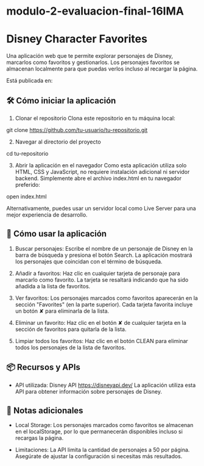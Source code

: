 # modulo-2-evaluacion-final-16IMA
# Disney Character Favorites
Una aplicación web que te permite explorar personajes de Disney, marcarlos como favoritos y gestionarlos. Los personajes favoritos se almacenan localmente para que puedas verlos incluso al recargar la página.

Está publicada en: 

## 🛠️ Cómo iniciar la aplicación
1. Clonar el repositorio
Clona este repositorio en tu máquina local:

git clone https://github.com/tu-usuario/tu-repositorio.git

2. Navegar al directorio del proyecto


cd tu-repositorio

3. Abrir la aplicación en el navegador
Como esta aplicación utiliza solo HTML, CSS y JavaScript, no requiere instalación adicional ni servidor backend. Simplemente abre el archivo index.html en tu navegador preferido:

open index.html

Alternativamente, puedes usar un servidor local como Live Server para una mejor experiencia de desarrollo.

## 🚀 Cómo usar la aplicación

1. Buscar personajes:
Escribe el nombre de un personaje de Disney en la barra de búsqueda y presiona el botón Search. La aplicación mostrará los personajes que coincidan con el término de búsqueda.

2. Añadir a favoritos:
Haz clic en cualquier tarjeta de personaje para marcarlo como favorito. La tarjeta se resaltará indicando que ha sido añadida a la lista de favoritos.

3. Ver favoritos:
Los personajes marcados como favoritos aparecerán en la sección "Favorites" (en la parte superior). Cada tarjeta favorita incluye un botón ✘ para eliminarla de la lista.

4. Eliminar un favorito:
Haz clic en el botón ✘ de cualquier tarjeta en la sección de favoritos para quitarla de la lista.

5. Limpiar todos los favoritos:
Haz clic en el botón CLEAN para eliminar todos los personajes de la lista de favoritos.

## 📦 Recursos y APIs

* API utilizada: Disney API https://disneyapi.dev/
La aplicación utiliza esta API para obtener información sobre personajes de Disney.

## 📝 Notas adicionales

* Local Storage:
Los personajes marcados como favoritos se almacenan en el localStorage, por lo que permanecerán disponibles incluso si recargas la página.

* Limitaciones:
La API limita la cantidad de personajes a 50 por página. Asegúrate de ajustar la configuración si necesitas más resultados.


